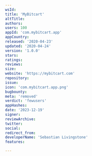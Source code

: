 ```yaml
---
wsId: 
title: 'MyBitcart'
altTitle: 
authors: 
users: 100
appId: 'com.mybitcart.app'
appCountry: 
released: '2020-04-23'
updated: '2020-04-24'
version: '1.0.0'
stars: 
ratings: 
reviews: 
size: 
website: 'https://mybitcart.com'
repository: 
issue: 
icon: 'com.mybitcart.app.png'
bugbounty: 
meta: 'removed'
verdict: 'fewusers'
appHashes: 
date: '2023-12-19'
signer: 
reviewArchive: 
twitter: 
social: 
redirect_from: 
developerName: 'Sebastian Livingstone'
features: 

---
```


